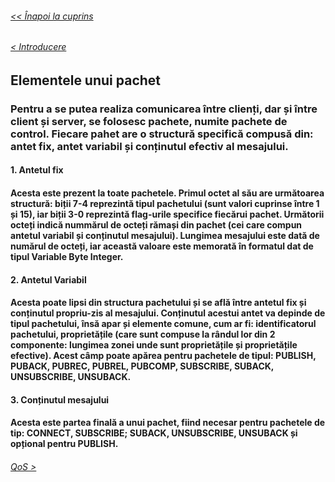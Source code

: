 ###### [<< Înapoi la cuprins](../Cuprins.md)
######  [< Introducere](01.%20Introducere.md)
## Elementele unui pachet
### Pentru a se putea realiza comunicarea între clienți, dar și între client și server, se folosesc pachete, numite pachete de control.  Fiecare pahet are o structură specifică compusă din: antet fix, antet variabil și conținutul efectiv al mesajului. 
#### 1. Antetul fix
#### Acesta este prezent la toate pachetele. Primul octet al său are următoarea structură: biții 7-4 reprezintă tipul pachetului (sunt valori cuprinse între 1 și 15), iar biții 3-0 reprezintă flag-urile specifice fiecărui pachet. Următorii octeți indică nummărul de octeți rămași din pachet (cei care compun antetul variabil și conținutul mesajului). Lungimea mesajului este dată de numărul de octeți, iar această valoare este memorată în formatul dat de tipul Variable Byte Integer.
#### 2. Antetul Variabil
#### Acesta poate lipsi din structura pachetului și se află între antetul fix și conținutul propriu-zis al mesajului. Conținutul acestui antet va depinde de tipul pachetului, însă apar și elemente comune, cum ar fi: identificatorul pachetului, proprietățile (care sunt compuse la rândul lor din 2 componente: lungimea zonei unde sunt proprietățile și proprietățile efective). Acest câmp poate apărea pentru pachetele de tipul: PUBLISH, PUBACK, PUBREC, PUBREL, PUBCOMP, SUBSCRIBE, SUBACK, UNSUBSCRIBE, UNSUBACK.
#### 3. Conținutul mesajului
#### Acesta este partea finală a unui pachet, fiind necesar pentru pachetele de tip: CONNECT, SUBSCRIBE; SUBACK, UNSUBSCRIBE, UNSUBACK și opțional pentru PUBLISH.

###### [QoS >](03.%20QoS.md)
